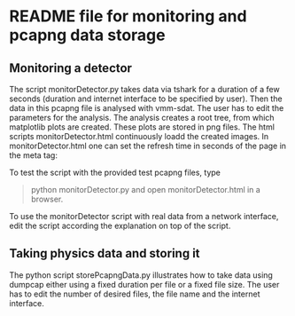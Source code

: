 # README file for monitoring and pcapng data storage 

## Monitoring a detector
The script monitorDetector.py takes data via tshark for a duration of a few seconds (duration and internet interface to be specified by user). Then the data in this pcapng file is analysed with vmm-sdat. The user has to edit the parameters for the analysis. The analysis creates a root tree, from which matplotlib plots are created. These plots are stored in png files. The html scripts monitorDetector.html continuously loadd the created images. In monitorDetector.html one can set the refresh time in seconds of the page in the meta tag: <meta http-equiv="refresh" content="10" />

To test the script with the provided test pcapng files, type
> python monitorDetector.py 
and open monitorDetector.html in a browser.

To use the monitorDetector script with real data from a network interface, edit the script according the explanation on top of the script.

## Taking physics data and storing it
The python script storePcapngData.py illustrates how to take data using dumpcap either using a fixed duration per file or a fixed file size. The user has to edit the number of desired files, the file name and the internet interface.
